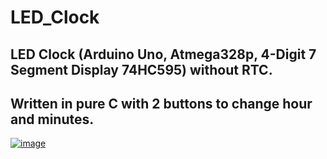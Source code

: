 # LED_Clock
## LED Clock (Arduino Uno, Atmega328p, 4-Digit 7 Segment Display 74HC595) without RTC.

## Written in pure  C with 2 buttons to change hour and minutes.
<a href="https://ibb.co/m113dz"><img src="https://thumb.ibb.co/m113dz/image.png" alt="image" border="0"></a>

